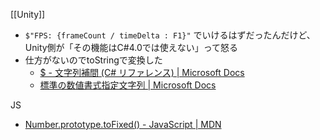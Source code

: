 
[[Unity]]
- `$"FPS: {frameCount / timeDelta : F1}"` でいけるはずだったんだけど、Unity側が「その機能はC#4.0では使えない」って怒る
- 仕方がないのでtoStringで変換した
    - [$ - 文字列補間 (C# リファレンス) | Microsoft Docs](https://docs.microsoft.com/ja-jp/dotnet/csharp/language-reference/tokens/interpolated)
    - [標準の数値書式指定文字列 | Microsoft Docs](https://docs.microsoft.com/ja-jp/dotnet/standard/base-types/standard-numeric-format-strings#FFormatString)

JS
- [Number.prototype.toFixed() - JavaScript | MDN](https://developer.mozilla.org/en-US/docs/Web/JavaScript/Reference/Global_Objects/Number/toFixed)
